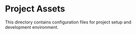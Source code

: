 # Project Assets

This directory contains configuration files for project setup and development environment.
